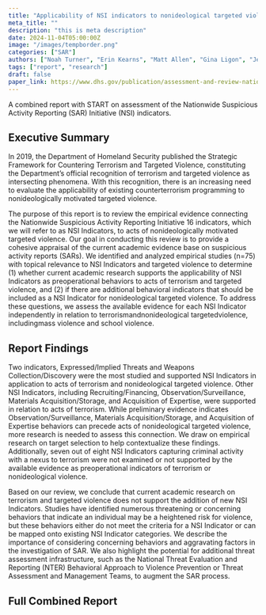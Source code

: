 ```yaml
---
title: "Applicability of NSI indicators to nonideological targeted violence: A review of the academic literature"
meta_title: ""
description: "this is meta description"
date: 2024-11-04T05:00:00Z
image: "/images/tempborder.png"
categories: ["SAR"]
authors: ["Noah Turner", "Erin Kearns", "Matt Allen", "Gina Ligon", "Jeffrey Jones", "Charlie Maas"]
tags: ["report", "research"]
draft: false
paper_link: https://www.dhs.gov/publication/assessment-and-review-nationwide-suspicious-activity-reporting-sar-initiative-nsi#:~:text=The%20DHS%27s%2C%20Office%20of%20Intelligence%20and%20Analysis%20%28I%26A%29%2C,existing%20Nationwide%20Suspicious%20Activity%20Reporting%20%28SAR%29%20Initiative%20%28NSI%29.
---
```


A combined report with START on assessment of the Nationwide Suspicious Activity Reporting (SAR) Initiative (NSI) indicators.

<!--more-->

## Executive Summary
In 2019, the Department of Homeland Security published the Strategic Framework for Countering Terrorism and Targeted Violence, constituting the Department’s official recognition of terrorism and targeted violence as intersecting phenomena. With this recognition, there is an increasing need to evaluate the applicability of existing counterterrorism programming to nonideologically motivated targeted violence.

The purpose of this report is to review the empirical evidence connecting the Nationwide Suspicious Activity Reporting Initiative 16 indicators, which we will refer to as NSI Indicators, to acts of nonideologically motivated targeted violence. Our goal in conducting this review is to provide a cohesive appraisal of the current academic evidence base on suspicious activity reports (SARs). We identified and analyzed empirical studies (n=75) with topical relevance to NSI Indicators and targeted violence to determine (1) whether current academic research supports the applicability of NSI Indicators as preoperational behaviors to acts of terrorism and targeted violence, and (2) if there are additional behavioral indicators that should be included as a NSI Indicator for nonideological targeted violence. To address these questions, we assess the available evidence for each NSI Indicator independently in relation to terrorismandnonideological targetedviolence, includingmass violence and school violence. 

## Report Findings
Two indicators, Expressed/Implied Threats and Weapons Collection/Discovery were the most studied and supported NSI Indicators in application to acts of terrorism and nonideological targeted violence. Other NSI Indicators, including Recruiting/Financing, Observation/Surveillance, Materials Acquisition/Storage, and Acquisition of Expertise, were supported in relation to acts of terrorism. While preliminary evidence indicates Observation/Surveillance, Materials Acquisition/Storage, and Acquisition of Expertise behaviors can precede acts of nonideological targeted violence, more research is needed to assess this connection. We draw on empirical research on target selection to help contextualize these findings. Additionally, seven out of eight NSI Indicators capturing criminal activity with a nexus to terrorism were not examined or not supported by the available evidence as preoperational indicators of terrorism or nonideological violence.

Based on our review, we conclude that current academic research on terrorism and targeted violence does not support the addition of new NSI Indicators. Studies have identified numerous threatening or concerning behaviors that indicate an individual may be a heightened risk for violence, but these behaviors either do not meet the criteria for a NSI Indicator or can be mapped onto existing NSI Indicator categories. We describe the importance of considering concerning behaviors and aggravating factors in the investigation of SAR. We also highlight the potential for additional threat assessment infrastructure, such as the National Threat Evaluation and Reporting (NTER) Behavioral Approach to Violence Prevention or Threat Assessment and Management Teams, to augment the SAR process. 

## Full Combined Report
